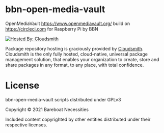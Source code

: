 # bbn-open-media-vault
OpenMediaVault https://www.openmediavault.org/ build on https://circleci.com for Raspberry Pi by BBN

[![Hosted By: Cloudsmith](https://img.shields.io/badge/OSS%20hosting%20by-cloudsmith-blue?logo=cloudsmith&style=for-the-badge)](https://cloudsmith.com)

Package repository hosting is graciously provided by [Cloudsmith](https://cloudsmith.com).
Cloudsmith is the only fully hosted, cloud-native, universal package management solution, that
enables your organization to create, store and share packages in any format, to any place, with total
confidence.

# License

bbn-open-media-vault scripts distributed under GPLv3

Copyright © 2021 Bareboat Necessities

Included content copyrighted by other entities distributed under their respective licenses.
